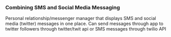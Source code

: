 ### Combining  SMS and Social Media Messaging

Personal relationship/messenger manager that displays SMS and social media (twitter) messages in one place. Can send messages through app to twitter followers through twitter/twit api or SMS messages through twilio API
